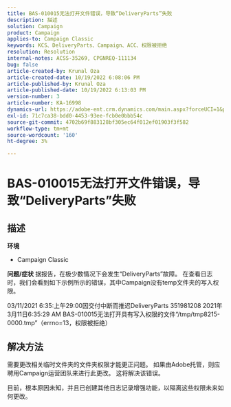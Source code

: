 ```yaml
---
title: BAS-010015无法打开文件错误，导致“DeliveryParts”失败
description: 描述
solution: Campaign
product: Campaign
applies-to: Campaign Classic
keywords: KCS、DeliveryParts、Campaign、ACC、权限被拒绝
resolution: Resolution
internal-notes: ACSS-35269, CPGNREQ-111134
bug: false
article-created-by: Krunal Oza
article-created-date: 10/19/2022 6:08:06 PM
article-published-by: Krunal Oza
article-published-date: 10/19/2022 6:13:03 PM
version-number: 3
article-number: KA-16998
dynamics-url: https://adobe-ent.crm.dynamics.com/main.aspx?forceUCI=1&pagetype=entityrecord&etn=knowledgearticle&id=27565ff7-d84f-ed11-bba2-00224808679b
exl-id: 71c7ca38-bdd0-4453-93ee-fcb0e0bbb54c
source-git-commit: 4702b69f883128bf305ec64f012ef01903f3f582
workflow-type: tm+mt
source-wordcount: '160'
ht-degree: 3%

---
```


# BAS-010015无法打开文件错误，导致“DeliveryParts”失败

## 描述

<b>环境</b>
- Campaign Classic



<b>问题/症状</b>
据报告，在极少数情况下会发生“DeliveryParts”故障。 在查看日志时，我们会看到如下示例所示的错误，其中Campaign没有temp文件夹的写入权限。

03/11/2021 6:35:上午29:00因交付中断而推迟DeliveryParts 351981208 2021年3月11日6:35:29 AM BAS-010015无法打开具有写入权限的文件“/tmp/tmp8215-0000.tmp”（errno=13，权限被拒绝）




## 解决方法


需要更改相关临时文件夹的文件夹权限才能更正问题。 如果由Adobe托管，则应聘用Campaign运营团队来进行此更改。 这将解决该错误。

目前，根本原因未知，并且已创建其他日志记录增强功能，以隔离这些权限未来如何更改。
